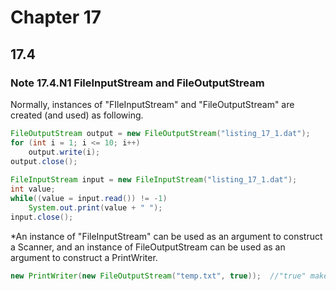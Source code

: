 # Chapter 17
## 17.4
### Note 17.4.N1 FileInputStream and FileOutputStream
Normally, instances of "FIleInputStream" and "FileOutputStream" are created (and used) as following.  
```java
FileOutputStream output = new FileOutputStream("listing_17_1.dat");
for (int i = 1; i <= 10; i++)
	output.write(i);
output.close();
		
FileInputStream input = new FileInputStream("listing_17_1.dat");
int value;
while((value = input.read()) != -1)
	System.out.print(value + " ");
input.close();
```
  
\*An instance of "FileInputStream" can be used as an argument to construct a Scanner, and an instance of FileOutputStream can be used as an argument to construct a PrintWriter.
```java
new PrintWriter(new FileOutputStream("temp.txt", true));  //"true" make output appended to the original text
```

